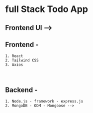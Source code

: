 # full Stack Todo App

## Frontend UI -->



## Frontend -
    1. React
    2. Tailwind CSS
    3. Axios

<br>

## Backend -
    1. Node.js - framework - express.js
    2. MongoDB - ODM - Mongoose -->
